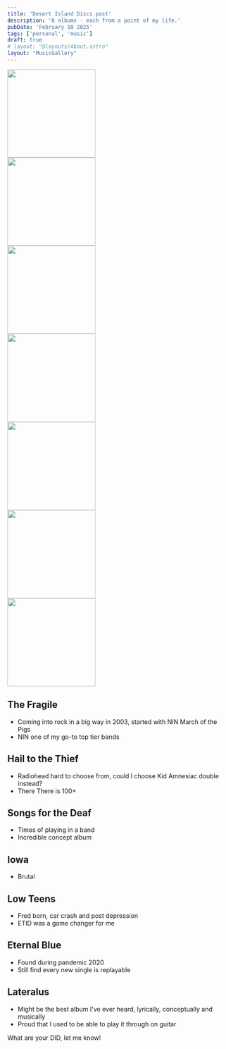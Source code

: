 ```yaml
---
title: 'Desert Island Discs post'
description: '8 albums - each from a point of my life.'
pubDate: 'February 10 2025'
tags: ['personal', 'music']
draft: true
# layout: "@layouts/About.astro"
layout: "MusicGallery"
---
```


<div class="music-gallery">
<div class="music-card">
<picture>
  <source srcset="https://lastfm.freetls.fastly.net/i/u/770x0/8eaa9146fbad4b62bd5a489fc0651ec0.jpg#8eaa9146fbad4b62bd5a489fc0651ec0" type="image/jpeg">
  <img src="https://lastfm.freetls.fastly.net/i/u/770x0/8eaa9146fbad4b62bd5a489fc0651ec0.jpg#8eaa9146fbad4b62bd5a489fc0651ec0" alt="" width="200" height="200" loading="lazy">
</picture>
</div>
<div class="music-card">
<picture>
  <source srcset="https://lastfm.freetls.fastly.net/i/u/770x0/55ac8f97bde6cbe5e9a8857b435457e9.jpg#55ac8f97bde6cbe5e9a8857b435457e9" type="image/jpeg">
  <img src="https://lastfm.freetls.fastly.net/i/u/770x0/55ac8f97bde6cbe5e9a8857b435457e9.jpg#55ac8f97bde6cbe5e9a8857b435457e9" alt="" width="200" height="200" loading="lazy">
</picture>
</div>
<div class="music-card">
<picture>
  <source srcset="https://lastfm.freetls.fastly.net/i/u/770x0/1319ef46e1da47f5c7dd7afdfb11aa53.jpg#1319ef46e1da47f5c7dd7afdfb11aa53" type="image/jpeg">
  <img src="https://lastfm.freetls.fastly.net/i/u/770x0/1319ef46e1da47f5c7dd7afdfb11aa53.jpg#1319ef46e1da47f5c7dd7afdfb11aa53" alt="" width="200" height="200" loading="lazy">
</picture>
</div>
<div class="music-card">
<picture>
  <source srcset="https://lastfm.freetls.fastly.net/i/u/770x0/92ccba192b614b9faeeffe6841ab5c6d.jpg#92ccba192b614b9faeeffe6841ab5c6d" type="image/jpeg">
  <img src="https://lastfm.freetls.fastly.net/i/u/770x0/92ccba192b614b9faeeffe6841ab5c6d.jpg#92ccba192b614b9faeeffe6841ab5c6d" alt="" width="200" height="200" loading="lazy">
</picture>
</div>
<div class="music-card">
<picture>
  <source srcset="https://lastfm.freetls.fastly.net/i/u/770x0/3e7d2d8d2bc3ada06d1950c8fbfa43f9.jpg#3e7d2d8d2bc3ada06d1950c8fbfa43f9" type="image/jpeg">
  <img src="https://lastfm.freetls.fastly.net/i/u/770x0/3e7d2d8d2bc3ada06d1950c8fbfa43f9.jpg#3e7d2d8d2bc3ada06d1950c8fbfa43f9" alt="" width="200" height="200" loading="lazy">
</picture>
</div>
<div class="music-card">
<picture>
  <source srcset="https://lastfm.freetls.fastly.net/i/u/770x0/a39e4dca10fbf0155a12c09724a7d20f.jpg#a39e4dca10fbf0155a12c09724a7d20f" type="image/jpeg">
  <img src="https://lastfm.freetls.fastly.net/i/u/770x0/a39e4dca10fbf0155a12c09724a7d20f.jpg#a39e4dca10fbf0155a12c09724a7d20f" alt="" width="200" height="200" loading="lazy">
</picture>
</div>
<div class="music-card">
<picture>
  <source srcset="https://lastfm.freetls.fastly.net/i/u/770x0/b5a5721a08264207c2df36bf07454005.jpg#b5a5721a08264207c2df36bf07454005" type="image/jpeg">
  <img src="https://lastfm.freetls.fastly.net/i/u/770x0/b5a5721a08264207c2df36bf07454005.jpg#b5a5721a08264207c2df36bf07454005" alt="" width="200" height="200" loading="lazy">
</picture>
</div>
</div>

## The Fragile
- Coming into rock in a big way in 2003, started with NIN March of the Pigs
- NIN one of my go-to top tier bands

## Hail to the Thief
- Radiohead hard to choose from, could I choose Kid Amnesiac double instead?
- There There is 100+

## Songs for the Deaf
- Times of playing in a band
- Incredible concept album

## Iowa
- Brutal

## Low Teens
- Fred born, car crash and post depression
- ETID was a game changer for me

## Eternal Blue
- Found during pandemic 2020
- Still find every new single is replayable

## Lateralus
- Might be the best album I've ever heard, lyrically, conceptually and musically
- Proud that I used to be able to play it through on guitar

What are your DID, let me know!
